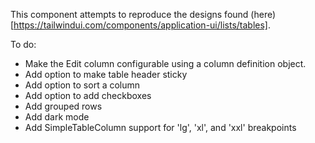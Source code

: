 This component attempts to reproduce the designs found (here)[https://tailwindui.com/components/application-ui/lists/tables].

To do:

- Make the Edit column configurable using a column definition object.
- Add option to make table header sticky
- Add option to sort a column
- Add option to add checkboxes
- Add grouped rows
- Add dark mode
- Add SimpleTableColumn support for 'lg', 'xl', and 'xxl' breakpoints
